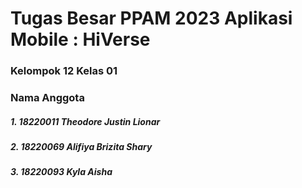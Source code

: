 # Tugas Besar PPAM 2023 Aplikasi Mobile : HiVerse

### Kelompok 12 Kelas 01
### Nama Anggota
##### 1. 18220011 Theodore Justin Lionar
##### 2. 18220069 Alifiya Brizita Shary
##### 3. 18220093 Kyla Aisha
